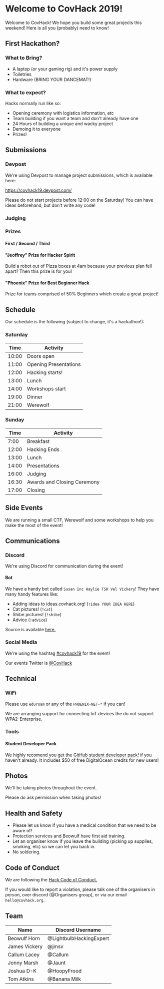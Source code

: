 # Welcome to CovHack 2019!

Welcome to CovHack! We hope you build some great projects this weekend! Here is all you (probably) need to know!

## First Hackathon?

### What to Bring?

* A laptop (or your gaming rig) and it's power supply
* Toiletries
* Hardware (BRING YOUR DANCEMAT!)

### What to expect?

Hacks normally run like so:

* Opening ceremony with logistics information, etc
* Team building if you want a team and don't already have one
* 24 Hours of building a unique and wacky project
* Demoing it to everyone
* Prizes!

## Submissions

### Devpost

We're using Devpost to manage project submissions, which is available here:

<a href="https://covhack19.devpost.com/">https://covhack19.devpost.com/</a>

Please do not start projects before 12:00 on the Saturday! You can have ideas beforehand, but don't write any code!

### Judging

### Prizes

#### First / Second / Third

#### "Jeoffrey" Prize for Hacker Spirit

Build a robot out of Pizza boxes at 4am because your previous plan fell apart? Then this prize is for you!

#### "Phoenix" Prize for Best Beginner Hack

Prize for teams comprised of 50% Beginners which create a great project!

## Schedule

Our schedule is the following (subject to change, it's a hackathon!):

### Saturday
Time  | Activity
----- | ----------------------- 
10:00 | Doors open
11:00 | Opening Presentations
12:00 | Hacking starts!
13:00 | Lunch
14:00 | Workshops start
19:00 | Dinner
21:00 | Werewolf

### Sunday
Time  | Activity
----- | --------------------------
7:00  | Breakfast
12:00 | Hacking Ends
13:00 | Lunch
14:00 | Presentations
16:00 | Judging
16:30 | Awards and Closing Ceremony
17:00 | Closing

## Side Events

We are running a small CTF, Werewolf and some workshops to help you make the most of the event!

## Communications

### Discord

We're using Discord for communication during the event!

#### Bot

We have a handy bot called `Susan Inc Haylie TSR Vel Vickery`! They have many handy features like:
* Adding ideas to ideas.covhack.org! (`!idea YOUR IDEA HERE`)
* Cat pictures! (`!cat`)
* Shibe pictures! (`!shibe`)
* Advice (`!advice`)

Source is available <a href="https://github.com/CovHackSoc/IdeaBot">here.</a>

### Social Media

We're using the hashtag <a href="https://twitter.com/search?q=%23covhack19">#covhack19</a> for the event!

Our events Twitter is <a href="https://twitter.com/covhack">@CovHack</a>

## Technical

### WiFi

Please use `eduroam` or any of the `PHOENIX-NET-*` if you can!

We are arranging support for connecting IoT devices the do not support WPA2-Enterprise.

### Tools

#### Student Developer Pack

We highly recomend you get the <a href="https://education.github.com/pack">GitHub student developer pack!</a> if you
haven't already. It includes $50 of free DigitalOcean credits for new users!

## Photos

We'll be taking photos throughout the event.

Please do ask permission when taking photos!

## Health and Safety

* Please let us know if you have a medical condition that we need to be aware of!
* Protection services and Beowulf have first aid training.
* Let an organiser know if you leave the building (picking up supplies, smoking, etc) so we can let you back in.
* No soldering.

## Code of Conduct

We are following the <a href="https://hackcodeofconduct.org/">Hack Code of Conduct.</a>

If you would like to report a violation, please talk one of the organisers in person, over discord
(@Organisers group), or via our email `hello@covhack.org`.

## Team

Name          | Discord Username
------------- | -----------------------
Beowulf Horn  | @LightbulbHackingExpert
James Vickery | @jmsv
Callum Lacey  | @Callum
Jonny Marsh   | @Jaunt
Joshua D-K    | @HoopyFrood
Tom Atkins    | @Banana Milk
